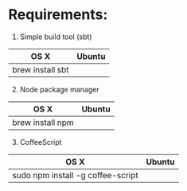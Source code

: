 
# Requirements:

1. Simple build tool (sbt)

| OS X | Ubuntu |
| ---- | ------ |
| brew install sbt | |

2. Node package manager

| OS X | Ubuntu |
| ---- | ------ |
| brew install npm | |

3. CoffeeScript

| OS X | Ubuntu |
| ---- | ------ |
| sudo npm install -g coffee-script | |

